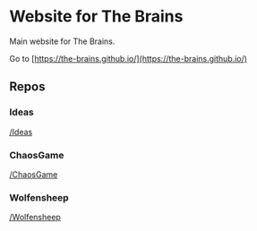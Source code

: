 # Website for The Brains
Main website for The Brains.

Go to [https://the-brains.github.io/](https://the-brains.github.io/)

## Repos

### Ideas

[/Ideas](/ideas)

### ChaosGame

[/ChaosGame](/ChaosGameRepo)

### Wolfensheep

[/Wolfensheep](/WolfensheepRepo)
